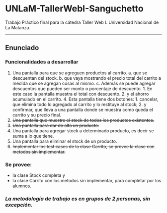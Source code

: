 # UNLaM-TallerWebI-Sanguchetto
Trabajo Práctico final para la cátedra Taller Web I. Universidad Nacional de La Matanza.

---

Enunciado
-

### Funcionalidades a desarrollar
1. Una pantalla para que se agreguen productos al carrito.
	a. que se descuentan del stock.
	b. que vaya mostrando el precio total del carrito a medida que se agregan cosas al mismo. 
	c. Además se puede agregar descuentos que pueden ser monto o porcentaje de descuento. 
		1. En este caso la pantalla muestra el total con descuento.
		2. y el ahorro acumulado en el carrito. 
	4. Esta pantalla tiene dos botones: 
		1. cancelar, que elimina todo lo agregado al carrito y lo restituye al stock; 
		2. y confirmar, que lleva a una pantalla donde se muestra como queda el carrito y su precio final.
2. ~~Una pantalla que muestre el stock de todos los productos existentes.~~
3. ~~Una pantalla para dar de alta un producto.~~
4. Una pantalla para agregar stock a determinado producto, es decir se suma a lo que tiene.
5. Una pantalla para eliminar el stock de un producto.
6. ~~Implementar los test cases de la clase Carrito, se provee la clase con metodos sin implementar.~~

### Se provee:

- la clase Stock completa y 
- la clase Carrito con los metodos sin implementar, para completar por los alumnos.

### _La metodología de trabajo es en grupos de 2 personas, sin excepción._